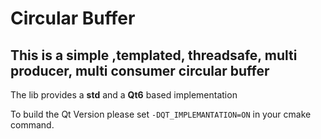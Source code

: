 # Circular Buffer

## This is a simple ,templated, threadsafe, multi producer, multi consumer circular buffer

The lib provides a **std** and a **Qt6** based implementation

To build the Qt Version please set `-DQT_IMPLEMANTATION=ON` in your cmake command.
